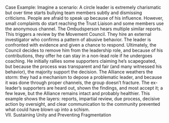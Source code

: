 Case Example: Imagine a scenario: A circle leader is extremely charismatic but over time starts bullying team members subtly and dismissing criticisms. People are afraid to speak up because of his influence. However, small complaints do start reaching the Trust Liaison and some members use the anonymous channel. The Ombudsperson hears multiple similar reports. This triggers a review by the Movement Council. They hire an external investigator who confirms a pattern of abusive behavior. The leader is confronted with evidence and given a chance to respond. Ultimately, the Council decides to remove him from the leadership role, and because of his contributions, they offer he can stay in a non-lead role if he undergoes coaching. He initially rallies some supporters claiming he’s scapegoated, but because the process was transparent and fair (and many witnessed his behavior), the majority support the decision. The Alliance weathers the storm: they had a mechanism to depose a problematic leader, and because it was done through proper channels, the group doesn’t fracture. The ex-leader’s supporters are heard out, shown the findings, and most accept it; a few leave, but the Alliance remains intact and probably healthier. This example shows the layers: reports, impartial review, due process, decisive action by oversight, and clear communication to the community prevented what could have blown up into a schism.  
VII. Sustaining Unity and Preventing Fragmentation
